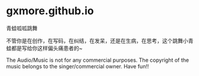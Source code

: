 # gxmore.github.io
青蛙呱呱跳舞

不管你是在创作，在写码，在纠结，在发呆，还是在生病，在思考，这个跳舞小青蛙都是写给你这样偏头痛患者的~

The Audio/Music is not for any commercial purposes. The copyright of the music belongs to the singer/commercial owner. Have fun!!
